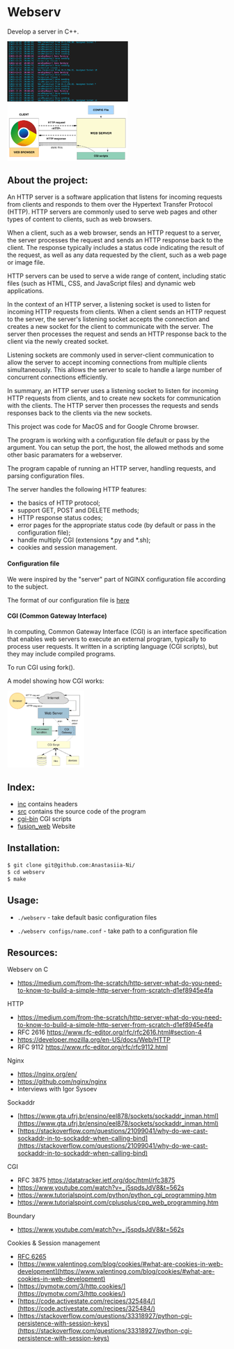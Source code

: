 # Webserv

Develop a server in C++.

<img src="https://github.com/Anastasiia-Ni/webserv/blob/main/for_RM/screen.png" width=55% height=55%>

<img src="https://github.com/Anastasiia-Ni/webserv/blob/main/for_RM/HTTP_protocol.jpg" width=55% height=55%>

## About the project: 

An HTTP server is a software application that listens for incoming requests from clients and responds to them over the Hypertext Transfer Protocol (HTTP). HTTP servers are commonly used to serve web pages and other types of content to clients, such as web browsers.

When a client, such as a web browser, sends an HTTP request to a server, the server processes the request and sends an HTTP response back to the client. The response typically includes a status code indicating the result of the request, as well as any data requested by the client, such as a web page or image file.

HTTP servers can be used to serve a wide range of content, including static files (such as HTML, CSS, and JavaScript files) and dynamic web applications.

In the context of an HTTP server, a listening socket is used to listen for incoming HTTP requests from clients. When a client sends an HTTP request to the server, the server's listening socket accepts the connection and creates a new socket for the client to communicate with the server. The server then processes the request and sends an HTTP response back to the client via the newly created socket.

Listening sockets are commonly used in server-client communication to allow the server to accept incoming connections from multiple clients simultaneously. This allows the server to scale to handle a large number of concurrent connections efficiently.

In summary, an HTTP server uses a listening socket to listen for incoming HTTP requests from clients, and to create new sockets for communication with the clients. The HTTP server then processes the requests and sends responses back to the clients via the new sockets.

This project was code for MacOS and for Google Chrome browser.

The program is working with a configuration file default or pass by the argument.
You can setup the port, the host, the allowed methods and some other basic paramaters for a webserver.

The program capable of running an HTTP server, handling requests, and parsing configuration files. 

The server handles the following HTTP features: 
- the basics of HTTP protocol;
- support GET, POST and DELETE methods;
- HTTP response status codes;
- error pages for the appropriate status code (by default or pass in the configuration file);
- handle multiply CGI (extensions *.py and *.sh);
- cookies and  session management.

#### Configuration file

We were inspired by the "server" part of NGINX configuration file according to the subject.

The format of our configuration file is [here](https://github.com/Anastasiia-Ni/.../format_config_file.conf)

#### CGI (Common Gateway Interface) 
In computing, Common Gateway Interface (CGI) is an interface specification that enables web servers to execute an external program, typically to process user requests.
It written in a scripting language (CGI scripts), but they may include compiled programs.

To run CGI using fork().

A model showing how CGI works:

<img src="https://github.com/Anastasiia-Ni/webserv/blob/main/for_RM/CGI.jpg" width=35% height=35%>

## Index:
- [inc](https://github.com/Anastasiia-Ni/webserv/tree/main/inc) contains headers
- [src](https://github.com/Anastasiia-Ni/webserv/tree/main/src) contains the source code of the program
- [cgi-bin](https://github.com/Anastasiia-Ni/webserv/tree/main/cgi-bin) CGI scripts
- [fusion_web](https://github.com/Anastasiia-Ni/webserv/tree/main/fusion_web) Website 

## Installation:
```
$ git clone git@github.com:Anastasiia-Ni/
$ cd webserv
$ make
```

## Usage:
- `./webserv`    - take default basic configuration files

- `./webserv configs/name.conf`    - take path to a configuration file

## Resources:

Webserv on C 

- https://medium.com/from-the-scratch/http-server-what-do-you-need-to-know-to-build-a-simple-http-server-from-scratch-d1ef8945e4fa

HTTP

- https://medium.com/from-the-scratch/http-server-what-do-you-need-to-know-to-build-a-simple-http-server-from-scratch-d1ef8945e4fa
- RFC 2616 https://www.rfc-editor.org/rfc/rfc2616.html#section-4
- https://developer.mozilla.org/en-US/docs/Web/HTTP
- RFC 9112 https://www.rfc-editor.org/rfc/rfc9112.html

Nginx
- https://nginx.org/en/
- https://github.com/nginx/nginx
- Interviews with Igor Sysoev

Sockaddr

- [https://www.gta.ufrj.br/ensino/eel878/sockets/sockaddr_inman.html](https://www.gta.ufrj.br/ensino/eel878/sockets/sockaddr_inman.html)
- [https://stackoverflow.com/questions/21099041/why-do-we-cast-sockaddr-in-to-sockaddr-when-calling-bind](https://stackoverflow.com/questions/21099041/why-do-we-cast-sockaddr-in-to-sockaddr-when-calling-bind)

CGI
- RFC 3875 https://datatracker.ietf.org/doc/html/rfc3875
- https://www.youtube.com/watch?v=_j5spdsJdV8&t=562s
- https://www.tutorialspoint.com/python/python_cgi_programming.htm
- https://www.tutorialspoint.com/cplusplus/cpp_web_programming.htm

Boundary

- https://www.youtube.com/watch?v=_j5spdsJdV8&t=562s

Cookies & Session management

- [RFC 6265](https://www.rfc-editor.org/rfc/rfc6265)
- [https://www.valentinog.com/blog/cookies/#what-are-cookies-in-web-development](https://www.valentinog.com/blog/cookies/#what-are-cookies-in-web-development)
- [https://pymotw.com/3/http.cookies/](https://pymotw.com/3/http.cookies/)
- [https://code.activestate.com/recipes/325484/](https://code.activestate.com/recipes/325484/)
- [https://stackoverflow.com/questions/33318927/python-cgi-persistence-with-session-keys](https://stackoverflow.com/questions/33318927/python-cgi-persistence-with-session-keys)
